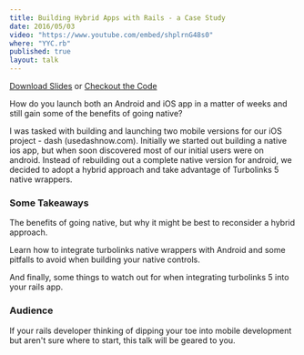 ```yaml
---
title: Building Hybrid Apps with Rails - a Case Study
date: 2016/05/03
video: "https://www.youtube.com/embed/shplrnG48s0"
where: "YYC.rb"
published: true
layout: talk
---
```


[Download Slides](https://speakerdeck.com/tamcgoey/building-hybrid-apps-with-rails-a-case-study) or [Checkout the Code](https://github.com/tamcgoey/dasher-app-android)

How do you launch both an Android and iOS app in a matter of weeks and still gain some of the benefits of going native?

I was tasked with building and launching two mobile versions for our iOS project - dash (usedashnow.com). Initially we started out building a native ios app, but when soon discovered most of our initial users were on android. Instead of rebuilding out a complete native version for android, we decided to adopt a hybrid approach and take advantage of Turbolinks 5 native wrappers.

### Some Takeaways

The benefits of going native, but why it might be best to reconsider a hybrid approach.

Learn how to integrate turbolinks native wrappers with Android and some pitfalls to avoid when building your native controls.

And finally, some things to watch out for when integrating turbolinks 5 into your rails app.

### Audience

If your rails developer thinking of dipping your toe into mobile development but aren't sure where to start, this talk will be geared to you.